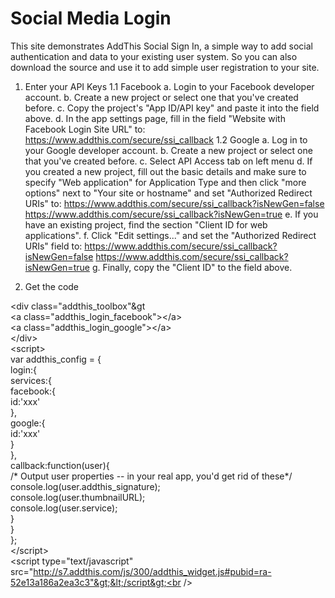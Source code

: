 Social Media Login
=======================================

This site demonstrates AddThis Social Sign In, a simple way to add social authentication and data to your existing user system. So you can also download the source and use it to add simple user registration to your site.

1. Enter your API Keys
1.1 Facebook
    a. Login to your Facebook developer account.
    b. Create a new project or select one that you've created before.
    c. Copy the project's "App ID/API key" and paste it into the field above.
    d. In the app settings page, fill in the field "Website with Facebook Login Site URL" to:
      https://www.addthis.com/secure/ssi_callback
1.2 Google
    a. Log in to your Google developer account.
    b. Create a new project or select one that you've created before.
    c. Select API Access tab on left menu
    d. If you created a new project, fill out the basic details and make sure to specify "Web application" for Application        Type and then click "more options" next to "Your site or hostname" and set "Authorized Redirect URIs" to:         https://www.addthis.com/secure/ssi_callback?isNewGen=false
https://www.addthis.com/secure/ssi_callback?isNewGen=true
    e. If you have an existing project, find the section "Client ID for web applications".
    f. Click "Edit settings..." and set the "Authorized Redirect URIs" field to:   https://www.addthis.com/secure/ssi_callback?isNewGen=false
https://www.addthis.com/secure/ssi_callback?isNewGen=true
    g. Finally, copy the "Client ID" to the field above.

2. Get the code

&lt;div class="addthis_toolbox"&gt<br />
&lt;a class="addthis_login_facebook"&gt;&lt;/a&gt;<br />
&lt;a class="addthis_login_google"&gt;&lt;/a&gt;<br />
&lt;/div&gt;<br />
&lt;script&gt;<br />
var addthis_config = {<br />
        login:{<br />
                services:{<br />
                        facebook:{<br />
                                id:'xxx'<br />
                        },<br />
                        google:{<br />
                                id:'xxx'<br />
                        }<br />
                },<br />
                callback:function(user){<br />
                        /* Output user properties -- in your real app, you'd get rid of these*/<br />
                        console.log(user.addthis_signature);<br />
                        console.log(user.thumbnailURL);<br />
                        console.log(user.service);<br />
                }<br />
        }<br />
};<br />
&lt;/script&gt;<br />
&lt;script type="text/javascript" src="http://s7.addthis.com/js/300/addthis_widget.js#pubid=ra-52e13a186a2ea3c3"&gt;&lt;/script&gt;<br />
